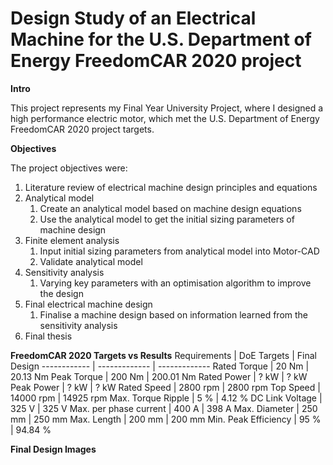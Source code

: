 # Design Study of an Electrical Machine for the U.S. Department of Energy FreedomCAR 2020 project

__Intro__
 
This project represents my Final Year University Project, where I designed a high performance electric motor, which met the U.S. Department of Energy FreedomCAR 2020 project targets.

__Objectives__

The project objectives were:
1. Literature review of electrical machine design principles and equations 
1. Analytical model
   1. Create an analytical model based on machine design equations 
   1. Use the analytical model to get the initial sizing parameters of machine design
1. Finite element analysis
   1. Input initial sizing parameters from analytical model into Motor-CAD
   1. Validate analytical model
1. Sensitivity analysis
   1. Varying key parameters with an optimisation algorithm to improve the design 
1. Final electrical machine design
   1. Finalise a machine design based on information learned from the sensitivity analysis  
1. Final thesis

__FreedomCAR 2020 Targets vs Results__
Requirements | DoE Targets | Final Design
------------ | ------------- | -------------
Rated Torque | 20 Nm | 20.13 Nm
Peak Torque | 200 Nm | 200.01 Nm
Rated Power | ? kW | ? kW
Peak Power | ? kW | ? kW
Rated Speed | 2800 rpm | 2800 rpm
Top Speed | 14000 rpm | 14925 rpm
Max. Torque Ripple  | 5 % | 4.12 %
DC Link Voltage | 325 V | 325 V
Max. per phase current | 400 A | 398 A
Max. Diameter | 250 mm | 250 mm
Max. Length | 200 mm | 200 mm
Min. Peak Efficiency  | 95 % | 94.84 %

__Final Design Images__
